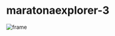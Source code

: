 # maratonaexplorer-3

![frame](https://user-images.githubusercontent.com/65626531/184749526-cbfea0e3-5362-49be-9883-fe54534478ed.png)

